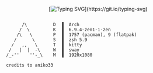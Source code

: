 <div align="center">
 
[![Typing SVG](https://readme-typing-svg.demolab.com?font=JetBrains+Mono&size=30&duration=4000&pause=200&color=880808&center=true&random=false&width=435&lines=This+is+Pl4sma;Learning+CS;Learning+Final+Python;maldev;)](https://git.io/typing-svg)

</div>

```

      /\          D  ▐  Arch 
     /  \         K  ▐  6.9.4-zen1-1-zen 
    /\   \        P  ▐  1757 (pacman), 9 (flatpak) 
   /      \       S  ▐  zsh 5.9 
  /   ,,   \      T  ▐  kitty 
 /   |  |  -\     W  ▐  sway 
/_-''    ''-_\    M  ▐  1920x1080 
```
```
credits to aniko33
```
